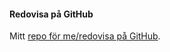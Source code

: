 #### Redovisa på GitHub

Mitt [repo för me/redovisa på GitHub](https://github.com/Nicklaspoke/oophp-V5).

